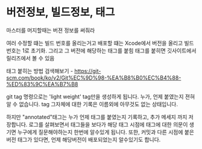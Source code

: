 # 버전정보, 빌드정보, 태그
마스터를 머지할때는 버젼 정보를 써줘라

여러 수정할 떄는 빌드 번호를 올리는거고
배포할 떄는 Xcode에서 버전을 올리고 빌드 번호는 1로 초기화. 
그리고 그 버전에 해당하는 태그를 붙힘
태그를 붙히면 깃사이트에서 릴리즈에서 볼 수 있음

태그 붙히는 방법 검색해보기 -
https://git-scm.com/book/ko/v2/Git%EC%9D%98-%EA%B8%B0%EC%B4%88-%ED%83%9C%EA%B7%B8

git tag 명령으로는 'light weight' tag만을 생성하게 됩니다. 누가, 언제 붙였는지 젼혀 알 수 없습니다.
tag 그자체에 대한 기록은 이름외에 아무것도 없는 상태입니다.

하지만 "annotated"태그는 누가 언제 태그를 붙였는지 기록하고, 추가 메세지 까지 저장합니다.
로그를 살펴보면서 태그들을 보다가 해당 태그 시점에 태그에 대한 의문이 생기면 누구에게 질문해야하는지 한번에 알수있게 됩니다.
또한, 커밋과 다른 시점에 붙은 버전 태그가 있다면, 언제 해당버전이 배포되었는지 알수있기도 합니다.
